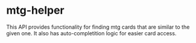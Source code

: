 # mtg-helper

This API provides functionality for finding mtg cards that are similar to the given one. It also has auto-completition logic for easier card access.

